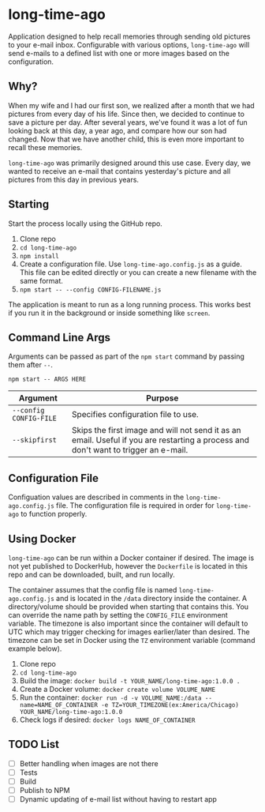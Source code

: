 # long-time-ago
Application designed to help recall memories through sending old pictures to your e-mail inbox.  Configurable with various options, `long-time-ago` will send e-mails to a defined list with one or more images based on the configuration.

## Why?
When my wife and I had our first son, we realized after a month that we had pictures from every day of his life.  Since then, we decided to continue to save a picture per day.  After several years, we've found it was a lot of fun looking back at this day, a year ago, and compare how our son had changed.  Now that we have another child, this is even more important to recall these memories.

`long-time-ago` was primarily designed around this use case.  Every day, we wanted to receive an e-mail that contains yesterday's picture and all pictures from this day in previous years.

## Starting
Start the process locally using the GitHub repo.

1.  Clone repo
1.  `cd long-time-ago`
1.  `npm install`
1.  Create a configuration file.  Use `long-time-ago.config.js` as a guide.  This file can be edited directly or you can create a new filename with the same format.
1.  `npm start -- --config CONFIG-FILENAME.js`

The application is meant to run as a long running process.  This works best if you run it in the background or inside something like `screen`.

## Command Line Args
Arguments can be passed as part of the `npm start` command by passing them after `--`.

`npm start -- ARGS HERE`

| Argument | Purpose |
| ------------- | ------------- |
| `--config CONFIG-FILE` | Specifies configuration file to use. |
| `--skipfirst` | Skips the first image and will not send it as an email.  Useful if you are restarting a process and don't want to trigger an e-mail. |

## Configuration File
Configuation values are described in comments in the `long-time-ago.config.js` file.  The configuration file is required in order for `long-time-ago` to function properly.

## Using Docker
`long-time-ago` can be run within a Docker container if desired.  The image is not yet published to DockerHub, however the `Dockerfile` is located in this repo and can be downloaded, built, and run locally.

The container assumes that the config file is named `long-time-ago.config.js` and is located in the `/data` directory inside the container.  A directory/volume should be provided when starting that contains this.  You can override the name path by setting the `CONFIG_FILE` environment variable.  The timezone is also important since the container will default to UTC which may trigger checking for images earlier/later than desired.  The timezone can be set in Docker using the `TZ` environment variable (command example below).

1.  Clone repo
1.  `cd long-time-ago`
1.  Build the image: `docker build -t YOUR_NAME/long-time-ago:1.0.0 .`
1.  Create a Docker volume: `docker create volume VOLUME_NAME`
1.  Run the container: `docker run -d -v VOLUME_NAME:/data --name=NAME_OF_CONTAINER -e TZ=YOUR_TIMEZONE(ex:America/Chicago) YOUR_NAME/long-time-ago:1.0.0`
1.  Check logs if desired: `docker logs NAME_OF_CONTAINER`


## TODO List
- [ ] Better handling when images are not there
- [ ] Tests
- [ ] Build
- [ ] Publish to NPM
- [ ] Dynamic updating of e-mail list without having to restart app
